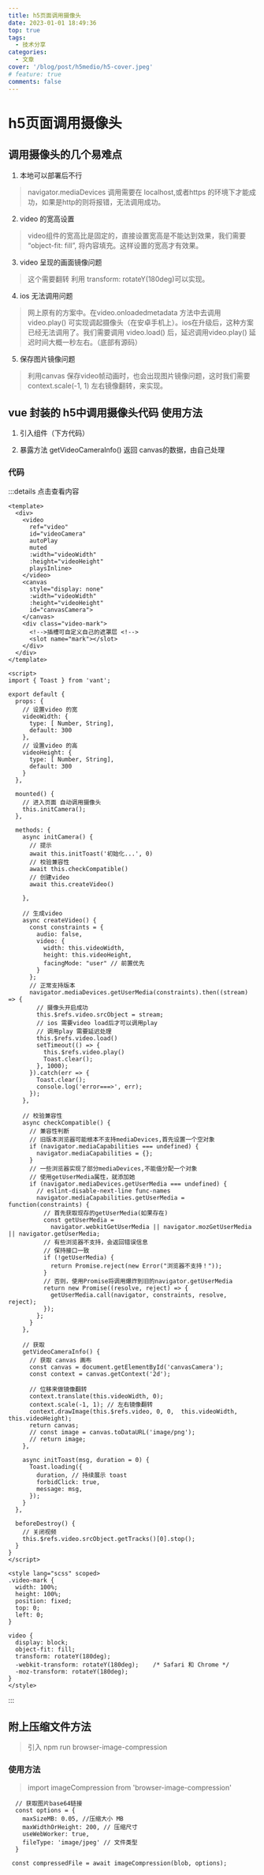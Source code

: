 ```yaml
---
title: h5页面调用摄像头
date: 2023-01-01 18:49:36
top: true
tags:
  - 技术分享
categories:
  - 文章
cover: '/blog/post/h5medio/h5-cover.jpeg'
# feature: true
comments: false
---
```

# h5页面调用摄像头

## 调用摄像头的几个易难点

1. 本地可以部署后不行
>  navigator.mediaDevices 调用需要在 localhost,或者https 的环境下才能成功，如果是http的则将报错，无法调用成功。
2. video 的宽高设置
> video组件的宽高比是固定的，直接设置宽高是不能达到效果，我们需要 “object-fit: fill”, 将内容填充。这样设置的宽高才有效果。
3. video 呈现的画面镜像问题
> 这个需要翻转 利用 transform: rotateY(180deg)可以实现。
4. ios 无法调用问题
> 网上原有的方案中。在video.onloadedmetadata 方法中去调用 video.play() 可实现调起摄像头（在安卓手机上）。ios在升级后，这种方案已经无法调用了。我们需要调用 video.load() 后，延迟调用video.play() 延迟时间大概一秒左右。（底部有源码）
5. 保存图片镜像问题
> 利用canvas 保存video帧动画时，也会出现图片镜像问题，这时我们需要 context.scale(-1, 1) 左右镜像翻转，来实现。

## vue 封装的 h5中调用摄像头代码 使用方法
1. 引入组件（下方代码）

2. 暴露方法 getVideoCameraInfo() 返回 canvas的数据，由自己处理


### 代码 
:::details 点击查看内容
```vue
<template>
  <div>
    <video
      ref="video"
      id="videoCamera"
      autoPlay
      muted
      :width="videoWidth"
      :height="videoHeight"
      playsInline>
    </video>
    <canvas 
      style="display: none"
      :width="videoWidth"
      :height="videoHeight"
      id="canvasCamera">
    </canvas>
    <div class="video-mark">
      <!-->插槽可自定义自己的遮罩层 <!-->
      <slot name="mark"></slot>
    </div>
  </div>
</template>

<script>
import { Toast } from 'vant';

export default {
  props: {
    // 设置video 的宽
    videoWidth: {
      type: [ Number, String],
      default: 300
    },
    // 设置video 的高
    videoHeight: {
      type: [ Number, String],
      default: 300
    }
  },

  mounted() {
    // 进入页面 自动调用摄像头
    this.initCamera();
  },

  methods: {
    async initCamera() {
      // 提示
      await this.initToast('初始化...', 0)
      // 校验兼容性
      await this.checkCompatible()
      // 创建video
      await this.createVideo()

    },

    // 生成video
    async createVideo() {
      const constraints = {
        audio: false,
        video: {
          width: this.videoWidth,
          height: this.videoHeight,
          facingMode: "user" // 前置优先
        }
      };
      // 正常支持版本
      navigator.mediaDevices.getUserMedia(constraints).then((stream) => {
        // 摄像头开启成功
        this.$refs.video.srcObject = stream;
        // ios 需要video load后才可以调用play
        // 调用play 需要延迟处理
        this.$refs.video.load()
        setTimeout(() => {
          this.$refs.video.play()
          Toast.clear();
        }, 1000);
      }).catch(err => {
        Toast.clear();
        console.log('error===>', err);
      });
    },

    // 校验兼容性
    async checkCompatible() {
      // 兼容性判断
      // 旧版本浏览器可能根本不支持mediaDevices,首先设置一个空对象
      if (navigator.mediaCapabilities === undefined) {
        navigator.mediaCapabilities = {};
      }
      // 一些浏览器实现了部分mediaDevices,不能值分配一个对象
      // 使用getUserMedia属性，就添加她
      if (navigator.mediaDevices.getUserMedia === undefined) {
        // eslint-disable-next-line func-names
        navigator.mediaCapabilities.getUserMedia = function(constraints) {
          // 首先获取现存的getUserMedia(如果存在)
          const getUserMedia =
            navigator.webkitGetUserMedia || navigator.mozGetUserMedia || navigator.getUserMedia;
          // 有些浏览器不支持，会返回错误信息
          // 保持接口一致
          if (!getUserMedia) {
            return Promise.reject(new Error("浏览器不支持！"));
          }
          // 否则，使用Promise将调用爆炸到旧的navigator.getUserMedia
          return new Promise((resolve, reject) => {
            getUserMedia.call(navigator, constraints, resolve, reject);
          });
        };
      }
    },

    // 获取
    getVideoCameraInfo() {
      // 获取 canvas 画布
      const canvas = document.getElementById('canvasCamera');
      const context = canvas.getContext('2d');

      // 位移来做镜像翻转
      context.translate(this.videoWidth, 0);
      context.scale(-1, 1); // 左右镜像翻转
      context.drawImage(this.$refs.video, 0, 0,  this.videoWidth, this.videoHeight);
      return canvas;
      // const image = canvas.toDataURL('image/png');
      // return image;
    },

    async initToast(msg, duration = 0) {
      Toast.loading({
        duration, // 持续展示 toast
        forbidClick: true,
        message: msg,
      });
    }
  },

  beforeDestroy() {
    // 关闭视频
    this.$refs.video.srcObject.getTracks()[0].stop();
  }
}
</script>

<style lang="scss" scoped>
.video-mark {
  width: 100%;
  height: 100%;
  position: fixed;
  top: 0;
  left: 0;
}

video {
  display: block;
  object-fit: fill;
  transform: rotateY(180deg);
  -webkit-transform: rotateY(180deg);    /* Safari 和 Chrome */
  -moz-transform: rotateY(180deg);
}
</style>

```
:::

## 附上压缩文件方法

> 引入 npm run browser-image-compression

### 使用方法
> import imageCompression from 'browser-image-compression'

```vue
  // 获取图片base64链接
  const options = {
    maxSizeMB: 0.05, //压缩大小 MB
    maxWidthOrHeight: 200, // 压缩尺寸
    useWebWorker: true,
    fileType: 'image/jpeg' // 文件类型
  }

 const compressedFile = await imageCompression(blob, options);
```
